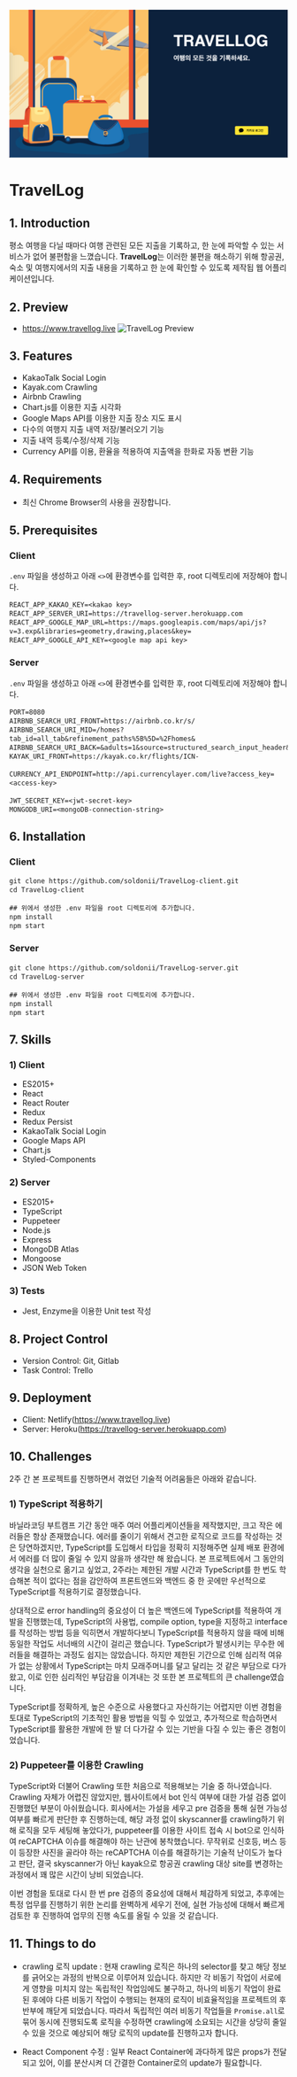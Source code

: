 ![cover](./readmeAssets/cover.png)

# TravelLog

## 1. Introduction
평소 여행을 다닐 때마다 여행 관련된 모든 지출을 기록하고, 한 눈에 파악할 수 있는 서비스가 없어 불편함을 느꼈습니다.
**TravelLog**는 이러한 불편을 해소하기 위해 항공권, 숙소 및 여행지에서의 지출 내용을 기록하고 한 눈에 확인할 수 있도록 제작됩 웹 어플리케이션입니다.


## 2. Preview
- https://www.travellog.live
![TravelLog Preview](./readmeAssets/travellog.gif)


## 3. Features
- KakaoTalk Social Login
- Kayak.com Crawling
- Airbnb Crawling
- Chart.js를 이용한 지출 시각화
- Google Maps API를 이용한 지출 장소 지도 표시
- 다수의 여행지 지출 내역 저장/불러오기 기능
- 지출 내역 등록/수정/삭제 기능
- Currency API를 이용, 환율을 적용하여 지출액을 한화로 자동 변환 기능


## 4. Requirements
- 최신 Chrome Browser의 사용을 권장합니다.


## 5. Prerequisites
### Client
`.env` 파일을 생성하고 아래 `<>`에 환경변수를 입력한 후, root 디렉토리에 저장해야 합니다.

```
REACT_APP_KAKAO_KEY=<kakao key>
REACT_APP_SERVER_URI=https://travellog-server.herokuapp.com
REACT_APP_GOOGLE_MAP_URL=https://maps.googleapis.com/maps/api/js?v=3.exp&libraries=geometry,drawing,places&key=
REACT_APP_GOOGLE_API_KEY=<google map api key>
```

### Server
`.env` 파일을 생성하고 아래 `<>`에 환경변수를 입력한 후, root 디렉토리에 저장해야 합니다.

```
PORT=8080
AIRBNB_SEARCH_URI_FRONT=https://airbnb.co.kr/s/
AIRBNB_SEARCH_URI_MID=/homes?tab_id=all_tab&refinement_paths%5B%5D=%2Fhomes&
AIRBNB_SEARCH_URI_BACK=&adults=1&source=structured_search_input_header&search_type=search_query
KAYAK_URI_FRONT=https://kayak.co.kr/flights/ICN-

CURRENCY_API_ENDPOINT=http://api.currencylayer.com/live?access_key=<access-key>

JWT_SECRET_KEY=<jwt-secret-key>
MONGODB_URI=<mongoDB-connection-string>
```


## 6. Installation
### Client
```
git clone https://github.com/soldonii/TravelLog-client.git
cd TravelLog-client

## 위에서 생성한 .env 파일을 root 디렉토리에 추가합니다.
npm install
npm start
```

### Server
```
git clone https://github.com/soldonii/TravelLog-server.git
cd TravelLog-server

## 위에서 생성한 .env 파일을 root 디렉토리에 추가합니다.
npm install
npm start
```


## 7. Skills
### 1) Client
- ES2015+
- React
- React Router
- Redux
- Redux Persist
- KakaoTalk Social Login
- Google Maps API
- Chart.js
- Styled-Components

### 2) Server
- ES2015+
- TypeScript
- Puppeteer
- Node.js
- Express
- MongoDB Atlas
- Mongoose
- JSON Web Token

### 3) Tests
- Jest, Enzyme을 이용한 Unit test 작성


## 8. Project Control
- Version Control: Git, Gitlab
- Task Control: Trello


## 9. Deployment
- Client: Netlify(https://www.travellog.live)
- Server: Heroku(https://travellog-server.herokuapp.com)


## 10. Challenges
2주 간 본 프로젝트를 진행하면서 겪었던 기술적 어려움들은 아래와 같습니다.

### 1) TypeScript 적용하기
바닐라코딩 부트캠프 기간 동안 매주 여러 어플리케이션들을 제작했지만, 크고 작은 에러들은 항상 존재했습니다. 에러를 줄이기 위해서 견고한 로직으로 코드를 작성하는 것은 당연하겠지만, TypeScript를 도입해서 타입을 정확히 지정해주면 실제 배포 환경에서 에러를 더 많이 줄일 수 있지 않을까 생각만 해 왔습니다. 본 프로젝트에서 그 동안의 생각을 실천으로 옮기고 싶었고, 2주라는 제한된 개발 시간과 TypeScript를 한 번도 학습해본 적이 없다는 점을 감안하여 프론트엔드와 백엔드 중 한 곳에만 우선적으로 TypeScript를 적용하기로 결정했습니다.

상대적으로 error handling의 중요성이 더 높은 백엔드에 TypeScript를 적용하여 개발을 진행했는데, TypeScript의 사용법, compile option, type을 지정하고 interface를 작성하는 방법 등을 익히면서 개발하다보니 TypeScript를 적용하지 않을 때에 비해 동일한 작업도 서너배의 시간이 걸리곤 했습니다. TypeScript가 발생시키는 무수한 에러들을 해결하는 과정도 쉽지는 않았습니다. 하지만 제한된 기간으로 인해 심리적 여유가 없는 상황에서 TypeScript는 마치 모래주머니를 달고 달리는 것 같은 부담으로 다가왔고, 이로 인한 심리적인 부담감을 이겨내는 것 또한 본 프로젝트의 큰 challenge였습니다.

TypeScript를 정확하게, 높은 수준으로 사용했다고 자신하기는 어렵지만 이번 경험을 토대로 TypeScript의 기초적인 활용 방법을 익힐 수 있었고, 추가적으로 학습하면서 TypeScript를 활용한 개발에 한 발 더 다가갈 수 있는 기반을 다질 수 있는 좋은 경험이었습니다.

### 2) Puppeteer를 이용한 Crawling
TypeScript와 더불어 Crawling 또한 처음으로 적용해보는 기술 중 하나였습니다. Crawling 자체가 어렵진 않았지만, 웹사이트에서 bot 인식 여부에 대한 가설 검증 없이 진행했던 부분이 아쉬웠습니다. 회사에서는 가설을 세우고 pre 검증을 통해 실현 가능성 여부를 빠르게 판단한 후 진행하는데, 해당 과정 없이 skyscanner를 crawling하기 위해 로직을 모두 세팅해 놓았다가, puppeteer를 이용한 사이트 접속 시 bot으로 인식하여 reCAPTCHA 이슈를 해결해야 하는 난관에 봉착했습니다. 무작위로 신호등, 버스 등이 등장한 사진을 골라야 하는 reCAPTCHA 이슈를 해결하기는 기술적 난이도가 높다고 판단, 결국 skyscanner가 아닌 kayak으로 항공권 crawling 대상 site를 변경하는 과정에서 꽤 많은 시간이 낭비 되었습니다.

이번 경험을 토대로 다시 한 번 pre 검증의 중요성에 대해서 체감하게 되었고, 추후에는 특정 업무를 진행하기 위한 논리를 완벽하게 세우기 전에, 실현 가능성에 대해서 빠르게 검토한 후 진행하여 업무의 진행 속도를 올릴 수 있을 것 같습니다.


## 11. Things to do
- crawling 로직 update : 현재 crawling 로직은 하나의 selector를 찾고 해당 정보를 긁어오는 과정의 반복으로 이루어져 있습니다. 하지만 각 비동기 작업이 서로에게 영향을 미치지 않는 독립적인 작업임에도 불구하고, 하나의 비동기 작업이 완료된 후에야 다른 비동기 작업이 수행되는 현재의 로직이 비효율적임을 프로젝트의 후반부에 깨닫게 되었습니다. 따라서 독립적인 여러 비동기 작업들을 `Promise.all`로 묶어 동시에 진행되도록 로직을 수정하면 crawling에 소요되는 시간을 상당히 줄일 수 있을 것으로 예상되어 해당 로직의 update를 진행하고자 합니다.

- React Component 수정 : 일부 React Container에 과다하게 많은 props가 전달되고 있어, 이를 분산시켜 더 간결한 Container로의 update가 필요합니다.
